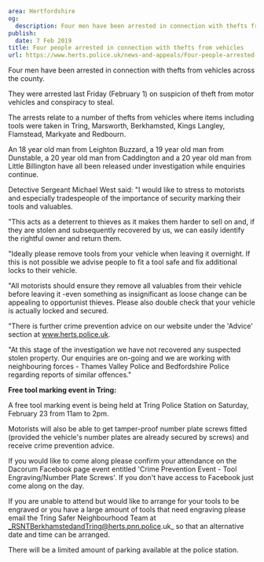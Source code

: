 ```yaml
area: Hertfordshire
og:
  description: Four men have been arrested in connection with thefts from vehicles across the county.
publish:
  date: 7 Feb 2019
title: Four people arrested in connection with thefts from vehicles
url: https://www.herts.police.uk/news-and-appeals/Four-people-arrested-in-connection-with-thefts-from-vehicles-2512
```

Four men have been arrested in connection with thefts from vehicles across the county.

They were arrested last Friday (February 1) on suspicion of theft from motor vehicles and conspiracy to steal.

The arrests relate to a number of thefts from vehicles where items including tools were taken in Tring, Marsworth, Berkhamsted, Kings Langley, Flamstead, Markyate and Redbourn.

An 18 year old man from Leighton Buzzard, a 19 year old man from Dunstable, a 20 year old man from Caddington and a 20 year old man from Little Billington have all been released under investigation while enquiries continue.

Detective Sergeant Michael West said: "I would like to stress to motorists and especially tradespeople of the importance of security marking their tools and valuables.

"This acts as a deterrent to thieves as it makes them harder to sell on and, if they are stolen and subsequently recovered by us, we can easily identify the rightful owner and return them.

"Ideally please remove tools from your vehicle when leaving it overnight. If this is not possible we advise people to fit a tool safe and fix additional locks to their vehicle.

"All motorists should ensure they remove all valuables from their vehicle before leaving it -even something as insignificant as loose change can be appealing to opportunist thieves. Please also double check that your vehicle is actually locked and secured.

"There is further crime prevention advice on our website under the 'Advice' section at www.herts.police.uk.

"At this stage of the investigation we have not recovered any suspected stolen property. Our enquiries are on-going and we are working with neighbouring forces - Thames Valley Police and Bedfordshire Police regarding reports of similar offences."

**Free tool marking event in Tring:**

A free tool marking event is being held at Tring Police Station on Saturday, February 23 from 11am to 2pm.

Motorists will also be able to get tamper-proof number plate screws fitted (provided the vehicle's number plates are already secured by screws) and receive crime prevention advice.

If you would like to come along please confirm your attendance on the Dacorum Facebook page event entitled 'Crime Prevention Event - Tool Engraving/Number Plate Screws'. If you don't have access to Facebook just come along on the day.

If you are unable to attend but would like to arrange for your tools to be engraved or you have a large amount of tools that need engraving please email the Tring Safer Neighbourhood Team at _RSNTBerkhamstedandTring@herts.pnn.police.uk_ so that an alternative date and time can be arranged.

There will be a limited amount of parking available at the police station.
